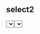 

select2
-----------------------------
<select class="form-control select2" data-toggle="select2" name="supplier_id" required>
known width issue?

@include('tenant.includes.js.select2')

https://stackoverflow.com/questions/45276778/select2-not-responsive-width-larger-than-container
https://stackoverflow.com/questions/12683907/set-the-width-of-select2-input-through-angular-ui-directive

sweetlater2 post confirmation
-----------------------------
where?
dont put inside any DIV. Only TD
<td>
<select class="form-control select2" data-toggle="select2" name="supplier_id" required>
</td>
2. conformatisonis on scss comiler



time ago
-----------------------------
@php
	$timeAgo = Carbon\Carbon::parse($comment->comment_date)->ago();
@endphp
{{ $timeAgo }}


attachment file type and max size?
-----------------------------
1.


sample email and cell number
-----------------------------

(123) 456-7890
(###) ###-####
(000) 000-0000
example.org, example.net and example.com


Step 3: Autoloading the Helper File
----------------------------------------
composer.json

"autoload": {
    "files": [
        "app/Helpers/Tenant/Akk.php"
    ],
    ...
},

"files":   "app/Helpers/Tenant/Akk.php",
 you need to run composer dump-autoload to make sure that everything has been loaded.


ge current domain
https://tenancyforlaravel.com/docs/v3/tenants/
dd(tenant()->domains->first()->domain);

number formated
----------------------------------
https://laracasts.com/discuss/channels/laravel/laravel-convert-amount-in-digit-to-words?page=1&replyId=124593
enable this extension in php.ini by uncommenting this line: extension=ext/php_intl.dll
$f = new NumberFormatter("en", NumberFormatter::SPELLOUT);
use Illuminate\Support\Number;
CpControler.php

echo $f->format(1432);
Log::debug(Number::spell(8));
Log::debug(Number::spell(9));
Log::debug(Number::spell(10));


tiemzone
https://qcode.in/managing-users-timezone-in-laravel-app/
$table->string('timezone', 60);



-- jquery dropdown select
calculate-invoice-amount.blade.php
PoController.php
InvoiceController.php
-- note make sure to enter key in the first select like po_id or supplier_id
$data = Invoice::select('id','currency','summary','supplier_id','po_id')->with('supplier:id,name')->with('po:id,summary')->where('id', $id)->first();
$data = Po::select('id','currency','supplier_id')->with('supplier:id,name')->where('id', $id)->first();
